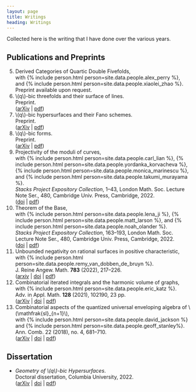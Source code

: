 ```yaml
---
layout: page
title: Writings
heading: Writings
---
```


Collected here is the writing that I have done over the various years.

## Publications and Preprints

5.  <div class="paper">
    <div class="paper-title">Derived Categories of Quartic Double Fivefolds,</div>
    <div class="coauthor">with {% include person.html person=site.data.people.alex_perry %}, and
                               {% include person.html person=site.data.people.xiaolei_zhao %}.
    </div>
    <div class="journal">Preprint available upon request.</div>
    </div>

0.  <div class="paper">
    <div class="paper-title">\(q\)-bic threefolds and their surface of lines.</div>
    <div class="journal">Preprint.</div>
    <div class="paper-links">(<a href="https://arxiv.org/abs/2402.09884">arXiv</a> | <a href="/assets/qbic-threefolds.pdf">pdf</a>)</div>
    </div>

0.  <div class="paper">
    <div class="paper-title">\(q\)-bic hypersurfaces and their Fano schemes.</div>
    <div class="journal">Preprint.</div>
    <div class="paper-links">(<a href="https://arxiv.org/abs/2307.06160">arXiv</a> | <a href="/assets/qbic-fanos.pdf">pdf</a>)</div>
    </div>

1.  <div class="paper">
    <div class="paper-title">\(q\)-bic forms.</div>
    <div class="journal">Preprint.</div>
    <div class="paper-links">(<a href="https://arxiv.org/abs/2301.09929">arXiv</a> | <a href="/assets/qbic-forms.pdf">pdf</a>)</div>
    </div>

2.  <div class="paper">
    <div class="paper-title">Projectivity of the moduli of curves,</div>
    <div class="coauthor">with {% include person.html person=site.data.people.carl_lian %},
                               {% include person.html person=site.data.people.yordanka_korvacheva %},
                               {% include person.html person=site.data.people.monica_marinescu %}, and
                               {% include person.html person=site.data.people.takumi_murayama %}.
    </div>
    <div class="journal"><em>Stacks Project Expository Collection</em>, 1–43, London Math. Soc. Lecture Note Ser., 480, Cambridge Univ. Press, Cambridge, 2022.</div>
    <div class="paper-links">(<a href="https://doi.org/10.1017/9781009051897.003">doi</a> | <a href="/assets/mgbar.pdf">pdf</a>)</div>
    </div>

3.  <div class="paper">
    <div class="paper-title">Theorem of the Base,</div>
    <div class="coauthor">with {% include person.html person=site.data.people.lena_ji %},
                               {% include person.html person=site.data.people.matt_larson %}, and
                               {% include person.html person=site.data.people.noah_olander %}.
    </div>
    <div class="journal"><em>Stacks Project Expository Collection</em>, 163–193, London Math. Soc. Lecture Note Ser., 480, Cambridge Univ. Press, Cambridge, 2022.</div>
    <div class="paper-links">(<a href="https://doi.org/10.1017/9781009051897.007">doi</a> | <a href="/assets/theorem-of-the-base.pdf">pdf</a>)</div>
    </div>

4.  <div class="paper">
    <div class="paper-title">Unbounded negativity on rational surfaces in positive characteristic,</div>
    <div class="coauthor">with {% include person.html person=site.data.people.remy_van_dobben_de_bruyn %}.</div>
    <div class="journal">J. Reine Angew. Math. <b>783</b> (2022), 217–226.</div>
    <div class="paper-links">(<a href="https://arxiv.org/abs/2103.02172">arxiv</a> | <a href="https://doi.org/10.1515/crelle-2021-0078">doi</a> | <a href="/assets/negcurves.pdf">pdf</a>)</div>
    </div>

6.  <div class="paper">
    <div class="paper-title">Combinatorial iterated integrals and the harmonic volume of graphs,</div>
    <div class="coauthor">with {% include person.html person=site.data.people.eric_katz %}.</div>
    <div class="journal">Adv. in Appl. Math. <b>128</b> (2021), 102190, 23 pp.</div>
    <div class="paper-links">(<a href="https://arxiv.org/abs/1709.01175">arXiv</a> | <a href="https://doi.org/10.1016/j.aam.2021.102190">doi</a> | <a href="/assets/unipotent.pdf">pdf</a>)</div>
    </div>

7.  <div class="paper">
    <div class="paper-title">Combinatorial aspects of the quantized universal enveloping algebra of \(\mathfrak{sl}_{n+1}\),</div>
    <div class="coauthor">with {% include person.html person=site.data.people.david_jackson %} and
                               {% include person.html person=site.data.people.geoff_stanley%}.
    </div>
    <div class="journal">Ann. Comb. 22 (2018), no. 4, 681–710.</div>
    <div class="paper-links">(<a href="https://arxiv.org/abs/1601.01377">arXiv</a> | <a href="https://doi.org/10.1007/s00026-018-0404-2">doi</a> | <a href="/assets/hopfstr.pdf">pdf</a>)</div>
    </div>

## Dissertation

*   <div class="paper">
    <div class="paper-title"><em>Geometry of \(q\)-bic Hypersurfaces</em>.</div>
    <div class="journal">Doctoral dissertation, Columbia University, 2022.</div>
    <div class="paper-links">(<a href="https://arxiv.org/abs/2205.05273">arXiv</a> | <a href="https://doi.org/10.7916/4gba-xx11">doi</a> | <a href="/assets/qbics-thesis.pdf">pdf</a>)</div>
    </div>
